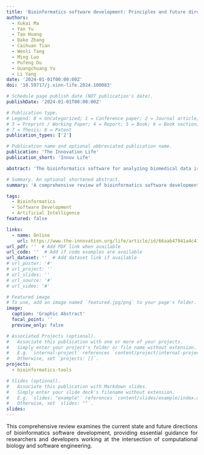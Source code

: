 ```yaml
---
title: 'Bioinformatics software development: Principles and future directions'
authors:
  - Xukai Ma
  - Yan Yu
  - Tao Huang
  - Dake Zhang
  - Caihuan Tian
  - Wenli Tang
  - Ming Luo
  - Pufeng Du
  - Guangchuang Yu
  - Li Yang
date: '2024-01-01T00:00:00Z'
doi: '10.59717/j.xinn-life.2024.100083'

# Schedule page publish date (NOT publication's date).
publishDate: '2024-01-01T00:00:00Z'

# Publication type.
# Legend: 0 = Uncategorized; 1 = Conference paper; 2 = Journal article;
# 3 = Preprint / Working Paper; 4 = Report; 5 = Book; 6 = Book section;
# 7 = Thesis; 8 = Patent
publication_types: ['2']

# Publication name and optional abbreviated publication name.
publication: 'The Innovation Life'
publication_short: 'Innov Life'

abstract: 'The bioinformatics software for analyzing biomedical data is essential for converting raw data into meaningful biological insights. In this review, we outline the key stages and considerations in the development of bioinformatics software, using clusterProfiler and CIRCexplorer2 as illustrative examples. Furthermore, we examine some established large-scale life sciences platforms and summarize the design principles in the era of big data and Artificial Intelligence (AI) for open science. Future large-scale platforms are expected to offer graphical programming languages and transition from the sharing of data and codes to that of physical resources. The AI revolution will alter the landscape of bioinformatics software development and redefine the research paradigm of life sciences.'

# Summary. An optional shortened abstract.
summary: 'A comprehensive review of bioinformatics software development principles, examining current platforms and future directions in the era of big data and AI.'

tags:
  - Bioinformatics
  - Software Development
  - Artificial Intelligence
featured: false

links:
  - name: Online
    url: https://www.the-innovation.org/life/article/id/66aab47941a4c41dfe09e596
url_pdf: ''  # Add PDF link when available
url_code: ''  # Add if code examples are available
url_dataset: ''  # Add dataset link if available
# url_poster: '#'
# url_project: ''
# url_slides: ''
# url_source: '#'
# url_video: '#'

# Featured image
# To use, add an image named `featured.jpg/png` to your page's folder.
image:
  caption: 'Graphic Abstract'
  focal_point: ''
  preview_only: false

# Associated Projects (optional).
#   Associate this publication with one or more of your projects.
#   Simply enter your project's folder or file name without extension.
#   E.g. `internal-project` references `content/project/internal-project/index.md`.
#   Otherwise, set `projects: []`.
projects:
  - bioinformatics-tools

# Slides (optional).
#   Associate this publication with Markdown slides.
#   Simply enter your slide deck's filename without extension.
#   E.g. `slides: "example"` references `content/slides/example/index.md`.
#   Otherwise, set `slides: ""`.
slides:
---
```

<div style="text-align: justify">

This comprehensive review examines the current state and future directions of bioinformatics software development, providing essential guidance for researchers and developers working at the intersection of computational biology and software engineering.

</div>
